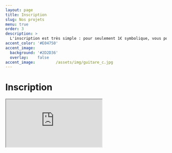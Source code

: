 ```yaml
---
layout: page
title: Inscription
slug: Nos projets
menu: true
order: 3
description: >
  L'inscription est très simple : pour seulement 1€ symbolique, vous pouvez participer à tous les événements de l'association et prendre part à des projets incroyables. Ainsi, vous pourrez réaliser vos projets personnels que vous pensiez impossibles à concrétiser !
accent_color: '#E04750'
accent_image:         
  background: '#2D2D36'
  overlay:    false  
accent_image:         /assets/img/guitare_c.jpg
---
```

 
 # Inscription

<iframe id="haWidget" allowtransparency="true" scrolling="auto" src="https://www.helloasso.com/associations/association-de-robotique-de-l-esiee-amiens/adhesions/adhesion-unimakers/widget" ></iframe>